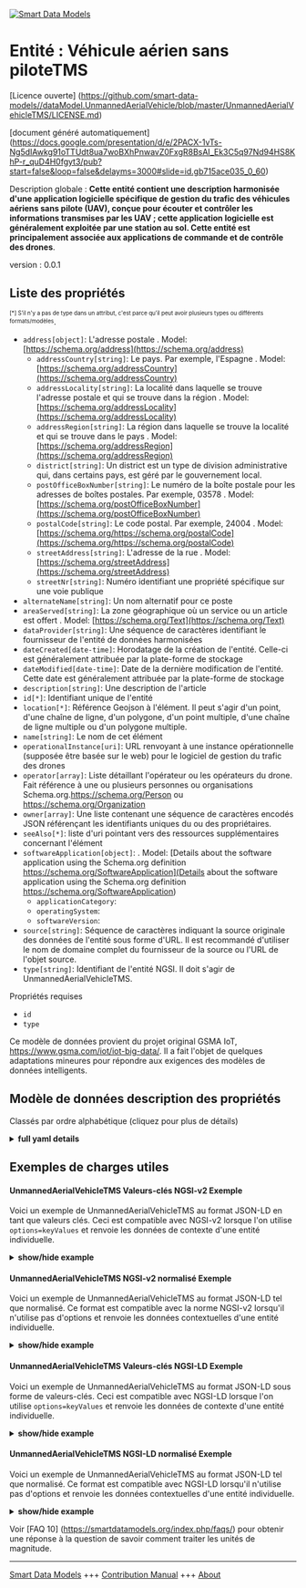 <!-- 10-Header -->  
[![Smart Data Models](https://smartdatamodels.org/wp-content/uploads/2022/01/SmartDataModels_logo.png "Logo")](https://smartdatamodels.org)  
Entité : Véhicule aérien sans piloteTMS  
=======================================<!-- /10-Header -->  
<!-- 15-License -->  
[Licence ouverte] (https://github.com/smart-data-models//dataModel.UnmannedAerialVehicle/blob/master/UnmannedAerialVehicleTMS/LICENSE.md)  
[document généré automatiquement] (https://docs.google.com/presentation/d/e/2PACX-1vTs-Ng5dIAwkg91oTTUdt8ua7woBXhPnwavZ0FxgR8BsAI_Ek3C5q97Nd94HS8KhP-r_quD4H0fgyt3/pub?start=false&loop=false&delayms=3000#slide=id.gb715ace035_0_60)  
<!-- /15-License -->  
<!-- 20-Description -->  
Description globale : **Cette entité contient une description harmonisée d'une application logicielle spécifique de gestion du trafic des véhicules aériens sans pilote (UAV), conçue pour écouter et contrôler les informations transmises par les UAV ; cette application logicielle est généralement exploitée par une station au sol. Cette entité est principalement associée aux applications de commande et de contrôle des drones**.  
version : 0.0.1  
<!-- /20-Description -->  
<!-- 30-PropertiesList -->  

## Liste des propriétés  

<sup><sub>[*] S'il n'y a pas de type dans un attribut, c'est parce qu'il peut avoir plusieurs types ou différents formats/modèles</sub></sup>.  
- `address[object]`: L'adresse postale  . Model: [https://schema.org/address](https://schema.org/address)	- `addressCountry[string]`: Le pays. Par exemple, l'Espagne  . Model: [https://schema.org/addressCountry](https://schema.org/addressCountry)  
	- `addressLocality[string]`: La localité dans laquelle se trouve l'adresse postale et qui se trouve dans la région  . Model: [https://schema.org/addressLocality](https://schema.org/addressLocality)  
	- `addressRegion[string]`: La région dans laquelle se trouve la localité et qui se trouve dans le pays  . Model: [https://schema.org/addressRegion](https://schema.org/addressRegion)  
	- `district[string]`: Un district est un type de division administrative qui, dans certains pays, est géré par le gouvernement local.    
	- `postOfficeBoxNumber[string]`: Le numéro de la boîte postale pour les adresses de boîtes postales. Par exemple, 03578  . Model: [https://schema.org/postOfficeBoxNumber](https://schema.org/postOfficeBoxNumber)  
	- `postalCode[string]`: Le code postal. Par exemple, 24004  . Model: [https://schema.org/https://schema.org/postalCode](https://schema.org/https://schema.org/postalCode)  
	- `streetAddress[string]`: L'adresse de la rue  . Model: [https://schema.org/streetAddress](https://schema.org/streetAddress)  
	- `streetNr[string]`: Numéro identifiant une propriété spécifique sur une voie publique    
- `alternateName[string]`: Un nom alternatif pour ce poste  - `areaServed[string]`: La zone géographique où un service ou un article est offert  . Model: [https://schema.org/Text](https://schema.org/Text)- `dataProvider[string]`: Une séquence de caractères identifiant le fournisseur de l'entité de données harmonisées  - `dateCreated[date-time]`: Horodatage de la création de l'entité. Celle-ci est généralement attribuée par la plate-forme de stockage  - `dateModified[date-time]`: Date de la dernière modification de l'entité. Cette date est généralement attribuée par la plate-forme de stockage  - `description[string]`: Une description de l'article  - `id[*]`: Identifiant unique de l'entité  - `location[*]`: Référence Geojson à l'élément. Il peut s'agir d'un point, d'une chaîne de ligne, d'un polygone, d'un point multiple, d'une chaîne de ligne multiple ou d'un polygone multiple.  - `name[string]`: Le nom de cet élément  - `operationalInstance[uri]`: URL renvoyant à une instance opérationnelle (supposée être basée sur le web) pour le logiciel de gestion du trafic des drones  - `operator[array]`: Liste détaillant l'opérateur ou les opérateurs du drone. Fait référence à une ou plusieurs personnes ou organisations Schema.org.https://schema.org/Person ou https://schema.org/Organization  - `owner[array]`: Une liste contenant une séquence de caractères encodés JSON référençant les identifiants uniques du ou des propriétaires.  - `seeAlso[*]`: liste d'uri pointant vers des ressources supplémentaires concernant l'élément  - `softwareApplication[object]`:   . Model: [Details about the software application using the Schema.org definition https://schema.org/SoftwareApplication](Details about the software application using the Schema.org definition https://schema.org/SoftwareApplication)	- `applicationCategory`:     
	- `operatingSystem`:     
	- `softwareVersion`:     
- `source[string]`: Séquence de caractères indiquant la source originale des données de l'entité sous forme d'URL. Il est recommandé d'utiliser le nom de domaine complet du fournisseur de la source ou l'URL de l'objet source.  - `type[string]`: Identifiant de l'entité NGSI. Il doit s'agir de UnmannedAerialVehicleTMS.  <!-- /30-PropertiesList -->  
<!-- 35-RequiredProperties -->  
Propriétés requises  
- `id`  - `type`  <!-- /35-RequiredProperties -->  
<!-- 40-RequiredProperties -->  
Ce modèle de données provient du projet original GSMA IoT, https://www.gsma.com/iot/iot-big-data/. Il a fait l'objet de quelques adaptations mineures pour répondre aux exigences des modèles de données intelligents.  
<!-- /40-RequiredProperties -->  
<!-- 50-DataModelHeader -->  
## Modèle de données description des propriétés  
Classés par ordre alphabétique (cliquez pour plus de détails)  
<!-- /50-DataModelHeader -->  
<!-- 60-ModelYaml -->  
<details><summary><strong>full yaml details</strong></summary>    
```yaml  
UnmannedAerialVehicleTMS:    
  description: 'This entity contains a harmonized description of a specific Unmanned Aerial Vehicle (UAV) Traffic Management Software Application that is designed to listen to and monitor the information transmitted by UAV’s, typically this software application would be operated at a ground station. This entity is primarily associated with UAV command and control applications.'    
  properties:    
    address:    
      description: The mailing address    
      properties:    
        addressCountry:    
          description: 'The country. For example, Spain'    
          type: string    
          x-ngsi:    
            model: https://schema.org/addressCountry    
            type: Property    
        addressLocality:    
          description: 'The locality in which the street address is, and which is in the region'    
          type: string    
          x-ngsi:    
            model: https://schema.org/addressLocality    
            type: Property    
        addressRegion:    
          description: 'The region in which the locality is, and which is in the country'    
          type: string    
          x-ngsi:    
            model: https://schema.org/addressRegion    
            type: Property    
        district:    
          description: 'A district is a type of administrative division that, in some countries, is managed by the local government'    
          type: string    
          x-ngsi:    
            type: Property    
        postOfficeBoxNumber:    
          description: 'The post office box number for PO box addresses. For example, 03578'    
          type: string    
          x-ngsi:    
            model: https://schema.org/postOfficeBoxNumber    
            type: Property    
        postalCode:    
          description: 'The postal code. For example, 24004'    
          type: string    
          x-ngsi:    
            model: https://schema.org/https://schema.org/postalCode    
            type: Property    
        streetAddress:    
          description: The street address    
          type: string    
          x-ngsi:    
            model: https://schema.org/streetAddress    
            type: Property    
        streetNr:    
          description: Number identifying a specific property on a public street    
          type: string    
          x-ngsi:    
            type: Property    
      type: object    
      x-ngsi:    
        model: https://schema.org/address    
        type: Property    
    alternateName:    
      description: An alternative name for this item    
      type: string    
      x-ngsi:    
        type: Property    
    areaServed:    
      description: The geographic area where a service or offered item is provided    
      type: string    
      x-ngsi:    
        model: https://schema.org/Text    
        type: Property    
    dataProvider:    
      description: A sequence of characters identifying the provider of the harmonised data entity    
      type: string    
      x-ngsi:    
        type: Property    
    dateCreated:    
      description: Entity creation timestamp. This will usually be allocated by the storage platform    
      format: date-time    
      type: string    
      x-ngsi:    
        type: Property    
    dateModified:    
      description: Timestamp of the last modification of the entity. This will usually be allocated by the storage platform    
      format: date-time    
      type: string    
      x-ngsi:    
        type: Property    
    description:    
      description: A description of this item    
      type: string    
      x-ngsi:    
        type: Property    
    id:    
      anyOf:    
        - description: Identifier format of any NGSI entity    
          maxLength: 256    
          minLength: 1    
          pattern: ^[\w\-\.\{\}\$\+\*\[\]`|~^@!,:\\]+$    
          type: string    
          x-ngsi:    
            type: Property    
        - description: Identifier format of any NGSI entity    
          format: uri    
          type: string    
          x-ngsi:    
            type: Property    
      description: Unique identifier of the entity    
      x-ngsi:    
        type: Property    
    location:    
      description: 'Geojson reference to the item. It can be Point, LineString, Polygon, MultiPoint, MultiLineString or MultiPolygon'    
      oneOf:    
        - description: Geojson reference to the item. Point    
          properties:    
            bbox:    
              items:    
                type: number    
              minItems: 4    
              type: array    
            coordinates:    
              items:    
                type: number    
              minItems: 2    
              type: array    
            type:    
              enum:    
                - Point    
              type: string    
          required:    
            - type    
            - coordinates    
          title: GeoJSON Point    
          type: object    
          x-ngsi:    
            type: GeoProperty    
        - description: Geojson reference to the item. LineString    
          properties:    
            bbox:    
              items:    
                type: number    
              minItems: 4    
              type: array    
            coordinates:    
              items:    
                items:    
                  type: number    
                minItems: 2    
                type: array    
              minItems: 2    
              type: array    
            type:    
              enum:    
                - LineString    
              type: string    
          required:    
            - type    
            - coordinates    
          title: GeoJSON LineString    
          type: object    
          x-ngsi:    
            type: GeoProperty    
        - description: Geojson reference to the item. Polygon    
          properties:    
            bbox:    
              items:    
                type: number    
              minItems: 4    
              type: array    
            coordinates:    
              items:    
                items:    
                  items:    
                    type: number    
                  minItems: 2    
                  type: array    
                minItems: 4    
                type: array    
              type: array    
            type:    
              enum:    
                - Polygon    
              type: string    
          required:    
            - type    
            - coordinates    
          title: GeoJSON Polygon    
          type: object    
          x-ngsi:    
            type: GeoProperty    
        - description: Geojson reference to the item. MultiPoint    
          properties:    
            bbox:    
              items:    
                type: number    
              minItems: 4    
              type: array    
            coordinates:    
              items:    
                items:    
                  type: number    
                minItems: 2    
                type: array    
              type: array    
            type:    
              enum:    
                - MultiPoint    
              type: string    
          required:    
            - type    
            - coordinates    
          title: GeoJSON MultiPoint    
          type: object    
          x-ngsi:    
            type: GeoProperty    
        - description: Geojson reference to the item. MultiLineString    
          properties:    
            bbox:    
              items:    
                type: number    
              minItems: 4    
              type: array    
            coordinates:    
              items:    
                items:    
                  items:    
                    type: number    
                  minItems: 2    
                  type: array    
                minItems: 2    
                type: array    
              type: array    
            type:    
              enum:    
                - MultiLineString    
              type: string    
          required:    
            - type    
            - coordinates    
          title: GeoJSON MultiLineString    
          type: object    
          x-ngsi:    
            type: GeoProperty    
        - description: Geojson reference to the item. MultiLineString    
          properties:    
            bbox:    
              items:    
                type: number    
              minItems: 4    
              type: array    
            coordinates:    
              items:    
                items:    
                  items:    
                    items:    
                      type: number    
                    minItems: 2    
                    type: array    
                  minItems: 4    
                  type: array    
                type: array    
              type: array    
            type:    
              enum:    
                - MultiPolygon    
              type: string    
          required:    
            - type    
            - coordinates    
          title: GeoJSON MultiPolygon    
          type: object    
          x-ngsi:    
            type: GeoProperty    
      x-ngsi:    
        type: GeoProperty    
    name:    
      description: The name of this item    
      type: string    
      x-ngsi:    
        type: Property    
    operationalInstance:    
      description: URL linking to an operational instance (assumed to be web based) for the UAV Traffic Management Software    
      format: uri    
      type: string    
      x-ngsi:    
        type: Property    
    operator:    
      description: 'A list detailing the operator or operators of the UAV. Refers to one or more Schema.org person or organization.https://schema.org/Person or https://schema.org/Organization'    
      items:    
        anyOf:    
          - description: Identifier format of any NGSI entity    
            maxLength: 256    
            minLength: 1    
            pattern: ^[\w\-\.\{\}\$\+\*\[\]`|~^@!,:\\]+$    
            type: string    
            x-ngsi:    
              type: Property    
          - description: Identifier format of any NGSI entity    
            format: uri    
            type: string    
            x-ngsi:    
              type: Property    
        description: Unique identifier of the entity    
        x-ngsi:    
          type: Property    
      type: array    
      x-ngsi:    
        type: Property    
    owner:    
      description: A List containing a JSON encoded sequence of characters referencing the unique Ids of the owner(s)    
      items:    
        anyOf:    
          - description: Identifier format of any NGSI entity    
            maxLength: 256    
            minLength: 1    
            pattern: ^[\w\-\.\{\}\$\+\*\[\]`|~^@!,:\\]+$    
            type: string    
            x-ngsi:    
              type: Property    
          - description: Identifier format of any NGSI entity    
            format: uri    
            type: string    
            x-ngsi:    
              type: Property    
        description: Unique identifier of the entity    
        x-ngsi:    
          type: Property    
      type: array    
      x-ngsi:    
        type: Property    
    seeAlso:    
      description: list of uri pointing to additional resources about the item    
      oneOf:    
        - items:    
            format: uri    
            type: string    
          minItems: 1    
          type: array    
        - format: uri    
          type: string    
      x-ngsi:    
        type: Property    
    softwareApplication:    
      description: ""    
      properties:    
        applicationCategory:    
          type: string    
        operatingSystem:    
          type: string    
        softwareVersion:    
          type: string    
      type: object    
      x-ngsi:    
        model: 'Details about the software application using the Schema.org definition https://schema.org/SoftwareApplication'    
        type: Property    
    source:    
      description: 'A sequence of characters giving the original source of the entity data as a URL. Recommended to be the fully qualified domain name of the source provider, or the URL to the source object'    
      type: string    
      x-ngsi:    
        type: Property    
    type:    
      description: NGSI Entity identifier. It has to be UnmannedAerialVehicleTMS    
      enum:    
        - UnmannedAerialVehicleTMS    
      type: string    
      x-ngsi:    
        type: Property    
  required:    
    - id    
    - required    
  type: object    
  x-derived-from: ""    
  x-disclaimer: 'Redistribution and use in source and binary forms, with or without modification, are permitted  provided that the license conditions are met. Copyleft (c) 2022 Contributors to Smart Data Models Program'    
  x-license-url: https://github.com/smart-data-models/dataModel.UnmannedAerialVehicle/blob/master/UnmannedAerialVehicleTMS/LICENSE.md    
  x-model-schema: https://smart-data-models.github.io/dataModel.UnmannedAerialVehicle/UnmannedAerialVehicleTMS/schema.json    
  x-model-tags: GSMA    
  x-version: 0.0.1    
```  
</details>    
<!-- /60-ModelYaml -->  
<!-- 70-MiddleNotes -->  
<!-- /70-MiddleNotes -->  
<!-- 80-Examples -->  
## Exemples de charges utiles  
#### UnmannedAerialVehicleTMS Valeurs-clés NGSI-v2 Exemple  
Voici un exemple de UnmannedAerialVehicleTMS au format JSON-LD en tant que valeurs clés. Ceci est compatible avec NGSI-v2 lorsque l'on utilise `options=keyValues` et renvoie les données de contexte d'une entité individuelle.  
<details><summary><strong>show/hide example</strong></summary>    
```json  
{  
  "id": "urn:ngsi-ld:UAVTMS:e0ad01b2-592a-11e8-bf93-cf2039a6c0cf",  
  "type": "UAVUnmannedAerialVehicleTMS",  
  "source": "https://source.example.com",  
  "dataProvider": "https://provider.example.com",  
  "name": "PowerTMS",  
  "softwareApplication": {  
    "@type": "https://schema.org/SoftwareApplication",  
    "operatingSystem": "Linux",  
    "softwareVersion": "8.3",  
    "applicationCategory": "Guidance"  
  },  
  "operationalInstance": "http://example.com/uavtms",  
  "owner": [  
    "urn:ngsi-ld:Person:bd710472-592b-11e8-852c-6fd149eae28a",  
    "urn:ngsi-ld:Organization:c5d75a1c-592b-11e8-8a09-3bd13644426b"  
  ],  
  "operator": [  
    "urn:ngsi-ld:Person:bd710472-592b-11e8-852c-6fd149eae28a",  
    "urn:ngsi-ld:Person:cbec3f1c-592b-11e8-943c-57802974f852"  
  ]  
}  
```  
</details>  
#### UnmannedAerialVehicleTMS NGSI-v2 normalisé Exemple  
Voici un exemple de UnmannedAerialVehicleTMS au format JSON-LD tel que normalisé. Ce format est compatible avec la norme NGSI-v2 lorsqu'il n'utilise pas d'options et renvoie les données contextuelles d'une entité individuelle.  
<details><summary><strong>show/hide example</strong></summary>    
```json  
{  
  "id": "urn:ngsi-ld:UAVTMS:e0ad01b2-592a-11e8-bf93-cf2039a6c0cf",  
  "type": "UAVUnmannedAerialVehicleTMS",  
  "source": {  
    "type": "Text",  
    "value": "https://source.example.com"  
  },  
  "dataProvider": {  
    "type": "Text",  
    "value": "https://provider.example.com"  
  },  
  "name": {  
    "type": "Text",  
    "value": "PowerTMS"  
  },  
  "softwareApplication": {  
    "type": "StructuredValue",  
    "value": {  
      "@type": "https://schema.org/SoftwareApplication",  
      "operatingSystem": "Linux",  
      "softwareVersion": "8.3",  
      "applicationCategory": "Guidance"  
    }  
  },  
  "operationalInstance": {  
    "type": "Text",  
    "value": "http://example.com/uavtms"  
  },  
  "owner": {  
    "type": "array",  
    "value": [  
      "urn:ngsi-ld:Person:bd710472-592b-11e8-852c-6fd149eae28a",  
      "urn:ngsi-ld:Organization:c5d75a1c-592b-11e8-8a09-3bd13644426b"  
    ]  
  },  
  "operator": {  
    "type": "array",  
    "value": [  
      "urn:ngsi-ld:Person:bd710472-592b-11e8-852c-6fd149eae28a",  
      "urn:ngsi-ld:Person:cbec3f1c-592b-11e8-943c-57802974f852"  
    ]  
  }  
}  
```  
</details>  
#### UnmannedAerialVehicleTMS Valeurs-clés NGSI-LD Exemple  
Voici un exemple de UnmannedAerialVehicleTMS au format JSON-LD sous forme de valeurs-clés. Ceci est compatible avec NGSI-LD lorsque l'on utilise `options=keyValues` et renvoie les données de contexte d'une entité individuelle.  
<details><summary><strong>show/hide example</strong></summary>    
```json  
{  
    "id": "urn:ngsi-ld:UAVTMS:e0ad01b2-592a-11e8-bf93-cf2039a6c0cf",  
    "type": "UAVUnmannedAerialVehicleTMS",  
    "source": "https://source.example.com",  
    "dataProvider": "https://provider.example.com",  
    "name": "PowerTMS",  
    "softwareApplication": {  
        "@type": "https://schema.org/SoftwareApplication",  
        "operatingSystem": "Linux",  
        "softwareVersion": "8.3",  
        "applicationCategory": "Guidance"  
    },  
    "operationalInstance": "http://example.com/uavtms",  
    "owner": [  
        "urn:ngsi-ld:Person:bd710472-592b-11e8-852c-6fd149eae28a",  
        "urn:ngsi-ld:Organization:c5d75a1c-592b-11e8-8a09-3bd13644426b"  
    ],  
    "operator": [  
        "urn:ngsi-ld:Person:bd710472-592b-11e8-852c-6fd149eae28a",  
        "urn:ngsi-ld:Person:cbec3f1c-592b-11e8-943c-57802974f852"  
    ],  
    "@context": [  
        "https://smart-data-models.github.io/dataModel.UnmannedAerialVehicle/context.jsonld",  
        "https://raw.githubusercontent.com/smart-data-models/dataModel.UnmannedAerialVehicle/master/context.jsonld"  
    ]  
}  
```  
</details>  
#### UnmannedAerialVehicleTMS NGSI-LD normalisé Exemple  
Voici un exemple de UnmannedAerialVehicleTMS au format JSON-LD tel que normalisé. Ce format est compatible avec NGSI-LD lorsqu'il n'utilise pas d'options et renvoie les données contextuelles d'une entité individuelle.  
<details><summary><strong>show/hide example</strong></summary>    
```json  
{  
    "id": "urn:ngsi-ld:UAVTMS:e0ad01b2-592a-11e8-bf93-cf2039a6c0cf",  
    "type": "UAVUnmannedAerialVehicleTMS",  
    "source": {  
        "type": "Property",  
        "value": "https://source.example.com"  
    },  
    "dataProvider": {  
        "type": "Property",  
        "value": "https://provider.example.com"  
    },  
    "name": {  
        "type": "Property",  
        "value": "PowerTMS"  
    },  
    "softwareApplication": {  
        "type": "Property",  
        "value": {  
            "@type": "https://schema.org/SoftwareApplication",  
            "operatingSystem": "Linux",  
            "softwareVersion": "8.3",  
            "applicationCategory": "Guidance"  
        }  
    },  
    "operationalInstance": {  
        "type": "Property",  
        "value": "http://example.com/uavtms"  
    },  
    "owner": {  
        "type": "Property",  
        "value": [  
            "urn:ngsi-ld:Person:bd710472-592b-11e8-852c-6fd149eae28a",  
            "urn:ngsi-ld:Organization:c5d75a1c-592b-11e8-8a09-3bd13644426b"  
        ]  
    },  
    "operator": {  
        "type": "Property",  
        "value": [  
            "urn:ngsi-ld:Person:bd710472-592b-11e8-852c-6fd149eae28a",  
            "urn:ngsi-ld:Person:cbec3f1c-592b-11e8-943c-57802974f852"  
        ]  
    },  
    "@context": [  
        "https://smart-data-models.github.io/dataModel.UnmannedAerialVehicle/context.jsonld",  
        "https://raw.githubusercontent.com/smart-data-models/dataModel.UnmannedAerialVehicle/master/context.jsonld"  
    ]  
}  
```  
</details><!-- /80-Examples -->  
<!-- 90-FooterNotes -->  
<!-- /90-FooterNotes -->  
<!-- 95-Units -->  
Voir [FAQ 10] (https://smartdatamodels.org/index.php/faqs/) pour obtenir une réponse à la question de savoir comment traiter les unités de magnitude.  
<!-- /95-Units -->  
<!-- 97-LastFooter -->  
---  
[Smart Data Models](https://smartdatamodels.org) +++ [Contribution Manual](https://bit.ly/contribution_manual) +++ [About](https://bit.ly/Introduction_SDM)<!-- /97-LastFooter -->  
